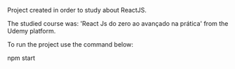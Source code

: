 Project created in order to study about ReactJS.

The studied course was: 'React Js do zero ao avançado na prática' from the Udemy platform.

To run the project use the command below:

npm start 
